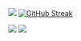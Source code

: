 ![](https://github-readme-stats.vercel.app/api?username=julianalexanderkalis&count_private=true&show_icons=true&theme=radical)
[![GitHub Streak](https://streak-stats.demolab.com/?user=julianalexanderkalis&theme=radical)](https://git.io/streak-stats)

![](https://github-readme-stats.vercel.app/api/top-langs/?username=julianalexanderkalis&count_private=true&langs_count=20&theme=onedark)
![](https://api.accredible.com/v1/frontend/credential_website_embed_image/badge/60216446)

